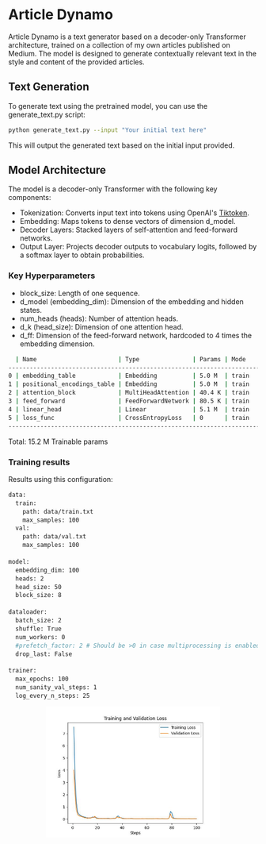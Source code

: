 # Article Dynamo

Article Dynamo is a text generator based on a decoder-only Transformer architecture, trained on a collection of my own articles published on Medium. The model is designed to generate contextually relevant text in the style and content of the provided articles.


## Text Generation

To generate text using the pretrained model, you can use the generate_text.py script:

```bash
python generate_text.py --input "Your initial text here"
```

This will output the generated text based on the initial input provided.

## Model Architecture

The model is a decoder-only Transformer with the following key components:

- Tokenization: Converts input text into tokens using OpenAI's [Tiktoken](https://github.com/openai/tiktoken).
- Embedding: Maps tokens to dense vectors of dimension d_model.
- Decoder Layers: Stacked layers of self-attention and feed-forward networks.
- Output Layer: Projects decoder outputs to vocabulary logits, followed by a softmax layer to obtain probabilities.

### Key Hyperparameters
- block_size: Length of one sequence.
- d_model (embedding_dim): Dimension of the embedding and hidden states.
- num_heads (heads): Number of attention heads.
- d_k (head_size): Dimension of one attention head.
- d_ff: Dimension of the feed-forward network, hardcoded to 4 times the embedding dimension.


```bash
  | Name                       | Type               | Params | Mode 
--------------------------------------------------------------------------
0 | embedding_table            | Embedding          | 5.0 M  | train
1 | positional_encodings_table | Embedding          | 5.0 M  | train
2 | attention_block            | MultiHeadAttention | 40.4 K | train
3 | feed_forward               | FeedForwardNetwork | 80.5 K | train
4 | linear_head                | Linear             | 5.1 M  | train
5 | loss_func                  | CrossEntropyLoss   | 0      | train
--------------------------------------------------------------------------

```

Total: 15.2 M Trainable params

### Training results

Results using this configuration:

```bash
data:
  train: 
    path: data/train.txt
    max_samples: 100
  val: 
    path: data/val.txt
    max_samples: 100

model:
  embedding_dim: 100
  heads: 2
  head_size: 50
  block_size: 8

dataloader:
  batch_size: 2
  shuffle: True
  num_workers: 0
  #prefetch_factor: 2 # Should be >0 in case multiprocessing is enabled, i.e. num_workers > 0
  drop_last: False

trainer:
  max_epochs: 100
  num_sanity_val_steps: 1
  log_every_n_steps: 25
```

<p align="center">
  <img src="assets/loss.jpg" width="70%" />
</p>